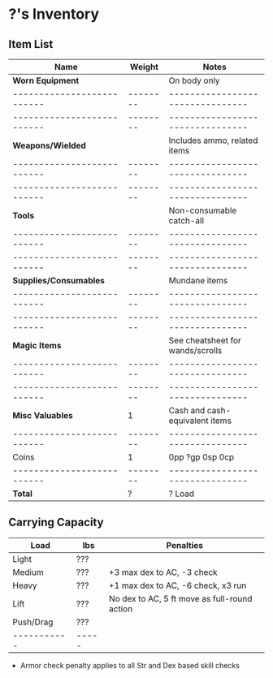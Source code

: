 # ?'s Inventory
## Item List
| Name                     | Weight | Notes
|--------------------------|--------|--------------------------------
| **Worn Equipment**       |        | On body only
|--------------------------|--------|--------------------------------
|--------------------------|--------|--------------------------------
| **Weapons/Wielded**      |        | Includes ammo, related items
|--------------------------|--------|--------------------------------
|--------------------------|--------|--------------------------------
| **Tools**                |        | Non-consumable catch-all
|--------------------------|--------|--------------------------------
|--------------------------|--------|--------------------------------
| **Supplies/Consumables** |        | Mundane items
|--------------------------|--------|--------------------------------
|--------------------------|--------|--------------------------------
| **Magic Items**          |        | See cheatsheet for wands/scrolls
|--------------------------|--------|--------------------------------
|--------------------------|--------|--------------------------------
| **Misc Valuables**       |   1    | Cash and cash-equivalent items
|--------------------------|--------|--------------------------------
| Coins                    |   1    | 0pp ?gp 0sp 0cp
|--------------------------|--------|--------------------------------
| **Total**                |   ?    | ? Load

## Carrying Capacity
| Load      | lbs | Penalties
|-----------|-----|------------
| Light     | ??? |
| Medium    | ??? | +3 max dex to AC, -3 check
| Heavy     | ??? | +1 max dex to AC, -6 check, x3 run
| Lift      | ??? | No dex to AC, 5 ft move as full-round action
| Push/Drag | ??? |
|-----------|-----|
* Armor check penalty applies to all Str and Dex based skill checks
